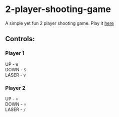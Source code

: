 # 2-player-shooting-game
A simple yet fun 2 player shooting game. Play it [here](https://alekh777.github.io/2-player-shooting-game/)
## Controls:
### Player 1
UP - `W` <br>
DOWN - `S` <br>
LASER - `V` <br>
### Player 2
UP - `⬆` <br>
DOWN - `⬇` <br>
LASER - `/`<br>
